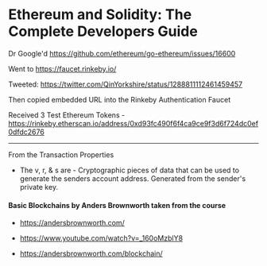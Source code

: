 # Ethereum and Solidity: The Complete Developers Guide

Dr Google'd https://github.com/ethereum/go-ethereum/issues/16600

Went to https://faucet.rinkeby.io/

Tweeted: https://twitter.com/QinYorkshire/status/1288811112461459457

Then copied embedded URL into the Rinkeby Authentication Faucet

Received 3 Test Ethereum Tokens - https://rinkeby.etherscan.io/address/0xd93fc490f6f4ca9ce9f3d6f724dc0ef0dfdc2676

---

From the Transaction Properties 

- The v, r, & s are - Cryptographic pieces of data that can be used to generate the senders account address.  Generated from the sender's private key.

#### Basic Blockchains by Anders Brownworth taken from the course

- https://andersbrownworth.com/

- https://www.youtube.com/watch?v=_160oMzblY8

- https://andersbrownworth.com/blockchain/
